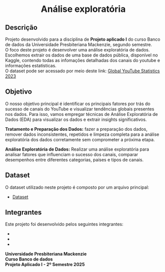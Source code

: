  <h1 align="center"> Análise exploratória </h1>

## Descrição

Projeto desenvolvido para a disciplina de **Projeto aplicado I** do curso Banco de dados da Universidade Presbiteriana Mackenzie, segundo semestre. \
O foco deste projeto é desenvolver uma análise exploratória de dados. Escolhemos extrair os dados de uma base de dados pública, disponível no Kaggle, contendo todas as infomações detalhadas dos canais do youtube e informações estatísticas.\
O dataset pode ser acessado por meio deste link: [Global YouTube Statistics 2023](https://www.kaggle.com/datasets/nelgiriyewithana/global-youtube-statistics-2023/data)

## Objetivo
O nosso objetivo principal é identificar os principais fatores por trás do sucesso de canais do YouTube e visualizar tendências globais presentes nos dados. Para isso, vamos empregar técnicas de Análise Exploratória de Dados (EDA) para visualizar os dados e extrair insights significativos.

**Tratamento e Preparação dos Dados:** fazer a preparação dos dados, remover dados inconsistentes, repetidos e limpeza completa para a análise exploratória dos dados corretamente sem comprometer a próxima etapa.

**Análise Exploratória de Dados:** Realizar uma análise exploratória para analisar fatores que influenciam o sucesso dos canais, comparar desempenhos entre diferentes categorias, países e tipos de canais.

## Dataset
O dataset utilizado neste projeto é composto por um arquivo principal:

* [Dataset](data_yt.csv)


## Integrantes
Este projeto foi desenvolvido pelos seguintes integrantes:

-
-
-


**Universidade Presbiteriana Mackenzie** \
**Curso Banco de dados** \
**Projeto Aplicado I - 2º Semestre  2025** 


